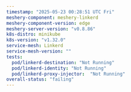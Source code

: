 ```yaml
---
timestamp: "2025-05-23 00:28:51 UTC Fri"
meshery-component: meshery-linkerd
meshery-component-version: edge
meshery-server-version: "v0.8.86"
k8s-distro: minikube
k8s-version: "v1.32.0"
service-mesh: Linkerd
service-mesh-version: ""
tests:
  pod/linkerd-destination: "Not Running"
  pod/linkerd-identity: "Not Running"
  pod/linkerd-proxy-injector:  "Not Running"
overall-status: "failing"
---
```

